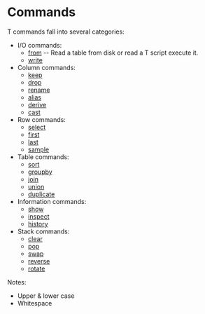 # Commands

T commands fall into several categories:

- I/O commands:
    - [from](commands/from.md) -- Read a table from disk or read a T script execute it.
    - [write](commands/write.md)
- Column commands:
    - [keep](commands/keep.md)
    - [drop](commands/drop.md)
    - [rename](commands/rename.md)
    - [alias](commands/alias.md)
    - [derive](commands/derive.md)
    - [cast](commands/cast.md)
- Row commands:
    - [select](commands/select.md)
    - [first](commands/first.md)
    - [last](commands/last.md)
    - [sample](commands/sample.md)
- Table commands:
    - [sort](commands/sort.md)
    - [groupby](commands/groupby.md)
    - [join](commands/join.md)
    - [union](commands/union.md)
    - [duplicate](commands/duplicate.md)
- Information commands:
    - [show](commands/show.md)
    - [inspect](commands/inspect.md)
    - [history](commands/history.md)
- Stack commands:
    - [clear](commands/clear.md)
    - [pop](commands/pop.md)
    - [swap](commands/swap.md)
    - [reverse](commands/reverse.md)
    - [rotate](commands/rotate.md)

Notes:

- Upper & lower case
- Whitespace
